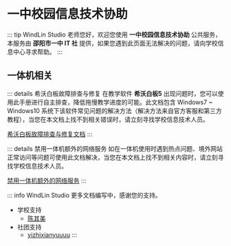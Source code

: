 # 一中校园信息技术协助
::: tip WindLin Studio
老师您好，欢迎您使用 **一中校园信息技术协助** 公共服务，本服务由 **邵阳市一中 IT 社** 提供，如果您遇到此页面无法解决的问题，请向学校信息中心寻求帮助。
:::

## 一体机相关
::: details 希沃白板故障排查与修复
在教学软件 **希沃白板5** 出现问题时，您可以使用此手册进行自主排查，降低拖慢教学进度的可能。此文档包含 Windows7 ~ Windows10 系统下该软件常见问题的解决方法（解决方法来自官方客服和第三方教程），当您在本文档上找不到相关错误时，请立刻寻找学校信息技术人员。

[希沃白板故障排查与修复文档](/projects/school/Easinote)
:::

::: details 禁用一体机额外的网络服务
如在一体机使用时遇到热点问题、境外网站正常访问等问题可使用此文档解决，当您在本文档上找不到相关内容时，请立刻寻找学校信息技术人员。

[禁用一体机额外的网络服务](/projects/school/hot-spot)
:::

::: info WindLin Studio
更多文档编写中，感谢您的支持。
- 学校支持
  - [陈其美](mailto:kymay@qq.com)
- 社团支持
  - [yizhixianyuuuu](mailto:yizhixianyuuuu@gmail.com)
:::